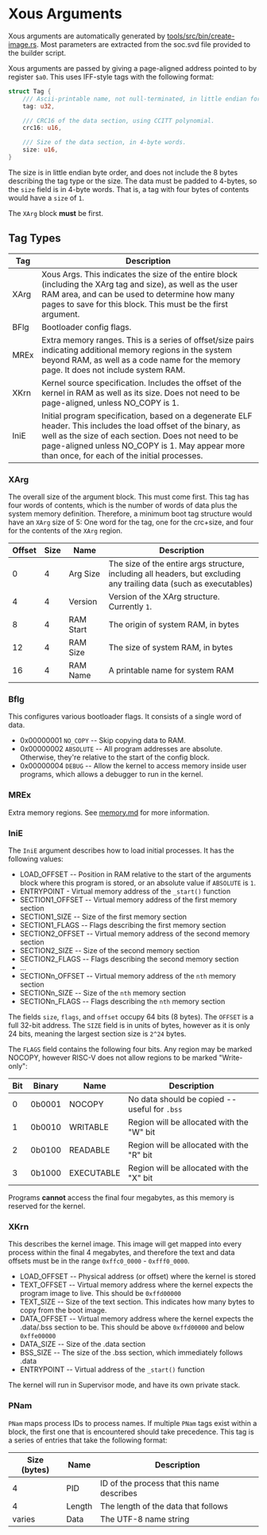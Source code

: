 # Xous Arguments

Xous arguments are automatically generated by [tools/src/bin/create-image.rs](https://github.com/betrusted-io/xous-core/blob/master/tools/src/bin/create-image.rs). Most
parameters are extracted from the soc.svd file provided to the builder script.

Xous arguments are passed by giving a page-aligned address pointed to
by register `$a0`.  This uses IFF-style tags with the following format:

```rust
struct Tag {
    /// Ascii-printable name, not null-terminated, in little endian format.
    tag: u32,

    /// CRC16 of the data section, using CCITT polynomial.
    crc16: u16,

    /// Size of the data section, in 4-byte words.
    size: u16,
}
```

The size is in little endian byte order, and does not include the 8
bytes describing the tag type or the size.  The data must be padded to
4-bytes, so the `size` field is in 4-byte words.  That is, a tag with
four bytes of contents would have a `size` of `1`.

The `XArg` block **must** be first.

## Tag Types

| Tag | Description
| ---- | ------------
| XArg | Xous Args.  This indicates the size of the entire block (including the XArg tag and size), as well as the user RAM area, and can be used to determine how many pages to save for this block.  This must be the first argument.
| BFlg | Bootloader config flags.
| MREx | Extra memory ranges.  This is a series of offset/size pairs indicating additional memory regions in the system beyond RAM, as well as a code name for the memory page.  It does not include system RAM.
| XKrn | Kernel source specification.  Includes the offset of the kernel in RAM as well as its size.  Does not need to be page-aligned, unless NO_COPY is 1.
| IniE | Initial program specification, based on a degenerate ELF header.  This includes the load offset of the binary, as well as the size of each section.  Does not need to be page-aligned unless NO_COPY is 1.  May appear more than once, for each of the initial processes.

### XArg

The overall size of the argument block.  This must come first.  This tag
has four words of contents, which is the number of words of data plus
the system memory definition.  Therefore, a minimum boot tag structure
would have an `XArg` size of 5: One word for the tag, one for the
crc+size, and four for the contents of the `XArg` region.

| Offset  | Size | Name      | Description
| ------- | ---- | --------- | -----------
|    0    |   4  | Arg Size  | The size of the entire args structure, including all headers, but excluding any trailing data (such as executables)
|    4    |   4  | Version   | Version of the XArg structure.  Currently `1`.
|    8    |   4  | RAM Start | The origin of system RAM, in bytes
|    12   |   4  | RAM Size  | The size of system RAM, in bytes
|    16   |   4  | RAM Name  | A printable name for system RAM

### Bflg

This configures various bootloader flags.  It consists of a single word
of data.

* 0x00000001 `NO_COPY`  -- Skip copying data to RAM.
* 0x00000002 `ABSOLUTE` -- All program addresses are absolute.
  Otherwise, they're relative to the start of the config block.
* 0x00000004 `DEBUG`    -- Allow the kernel to access memory inside user
  programs, which allows a debugger to run in the kernel.

### MREx

Extra memory regions.  See [memory.md](memory.md) for more information.

### IniE

The `IniE` argument describes how to load initial processes.  It has the
following values:

* LOAD_OFFSET -- Position in RAM relative to the start of the arguments
  block where this program is stored, or an absolute value if `ABSOLUTE`
  is `1`.
* ENTRYPOINT - Virtual memory address of the `_start()` function
* SECTION1_OFFSET -- Virtual memory address of the first memory section
* SECTION1_SIZE -- Size of the first memory section
* SECTION1_FLAGS -- Flags describing the first memory section
* SECTION2_OFFSET -- Virtual memory address of the second memory section
* SECTION2_SIZE -- Size of the second memory section
* SECTION2_FLAGS -- Flags describing the second memory section
* ...
* SECTIONn_OFFSET -- Virtual memory address of the `nth` memory section
* SECTIONn_SIZE -- Size of the `nth` memory section
* SECTIONn_FLAGS -- Flags describing the `nth` memory section

The fields `size`, `flags`, and `offset` occupy 64 bits (8 bytes). The
`OFFSET` is a full 32-bit address.  The `SIZE` field is in units of
bytes, however as it is only 24 bits, meaning the largest section size
is `2^24` bytes.

The `FLAGS` field contains the following four bits.  Any region may be
marked NOCOPY, however RISC-V does not allow regions to be marked
"Write-only":

|  Bit   |  Binary   |    Name    | Description
| ------ | --------- | ---------- | ---------------------------------------------
|    0   |   0b0001  | NOCOPY     | No data should be copied -- useful for `.bss`
|    1   |   0b0010  | WRITABLE   | Region will be allocated with the "W" bit
|    2   |   0b0100  | READABLE   | Region will be allocated with the "R" bit
|    3   |   0b1000  | EXECUTABLE | Region will be allocated with the "X" bit

Programs **cannot** access the final four megabytes, as this memory
is reserved for the kernel.

### XKrn

This describes the kernel image.  This image will get mapped into every
process within the final 4 megabytes, and therefore the text and data
offsets must be in the range `0xffc0_0000` - `0xfff0_0000`.

* LOAD_OFFSET -- Physical address (or offset) where the kernel is stored
* TEXT_OFFSET -- Virtual memory address where the kernel expects the
  program image to live.  This should be `0xffd00000`
* TEXT_SIZE -- Size of the text section.  This indicates how many bytes
  to copy from the boot image.
* DATA_OFFSET -- Virtual memory address where the kernel expects the
  .data/.bss section to be.  This should be above `0xffd00000` and below
  `0xffe00000`
* DATA_SIZE -- Size of the .data section
* BSS_SIZE -- The size of the .bss section, which immediately follows .data
* ENTRYPOINT -- Virtual address of the `_start()` function

The kernel will run in Supervisor mode, and have its own private stack.

### PNam

`PNam` maps process IDs to process names. If multiple `PNam` tags exist
within a block, the first one that is encountered should take precedence.
This tag is a series of entries that take the following format:

| Size (bytes) | Name | Description
| --------- | ---- | -----
| 4         | PID | ID of the process that this name describes
| 4 | Length | The length of the data that follows
| varies | Data | The UTF-8 name string
